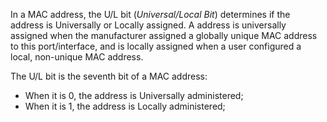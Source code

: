 In a MAC address, the U/L bit (*Universal/Local Bit*) determines if the address is Universally or Locally assigned. A address is universally assigned when the manufacturer assigned a globally unique MAC address to this port/interface, and is locally assigned when a user configured a local, non-unique MAC address.

The U/L bit is the seventh bit of a MAC address:

- When it is 0, the address is Universally administered;
- When it is 1, the address is Locally administered;